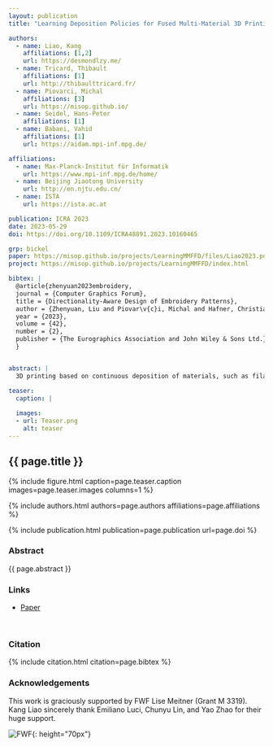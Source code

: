 ```yaml
---
layout: publication
title: "Learning Deposition Policies for Fused Multi-Material 3D Printing"

authors:
  - name: Liao, Kang
    affiliations: [1,2]
    url: https://desmondlzy.me/
  - name: Tricard, Thibault
    affiliations: [1]
    url: http://thibaulttricard.fr/
  - name: Piovarci, Michal
    affiliations: [3]
    url: https://misop.github.io/
  - name: Seidel, Hans-Peter
    affiliations: [1]
  - name: Babaei, Vahid
    affiliations: [1]
    url: https://aidam.mpi-inf.mpg.de/

affiliations:
  - name: Max-Planck-Institut für Informatik
    url: https://www.mpi-inf.mpg.de/home/
  - name: Beijing Jiaotong University
    url: http://en.njtu.edu.cn/
  - name: ISTA
    url: https://ista.ac.at

publication: ICRA 2023
date: 2023-05-29
doi: https://doi.org/10.1109/ICRA48891.2023.10160465

grp: bickel
paper: https://misop.github.io/projects/LearningMMFFD/files/Liao2023.pdf
project: https://misop.github.io/projects/LearningMMFFD/index.html

bibtex: |
  @article{zhenyuan2023embroidery,
  journal = {Computer Graphics Forum},
  title = {Directionality-Aware Design of Embroidery Patterns},
  author = {Zhenyuan, Liu and Piovar\v{c}i, Michal and Hafner, Christian and Charrondi\`{e}re, Rapha\"{e}l and Bickel, Bernd},
  year = {2023},
  volume = {42},
  number = {2},
  publisher = {The Eurographics Association and John Wiley & Sons Ltd.},
  }


abstract: |
  3D printing based on continuous deposition of materials, such as filament-based 3D printing, has seen widespread adoption thanks to its versatility in working with a wide range of materials. An important shortcoming of this type of technology is its limited multi-material capabilities. While there are simple hardware designs that enable multi-material printing in principle, the required software is heavily underdeveloped. A typical hardware design fuses together individual materials fed into a single chamber from multiple inlets before they are deposited. This design, however, introduces a time delay between the intended material mixture and its actual deposition. In this work, inspired by diverse path planning research in robotics, we show that this mechanical challenge can be addressed via improved printer control. We propose to formulate the search for optimal multi-material printing policies in a reinforcement learning setup. We put forward a simple numerical deposition model that takes into account the non-linear material mixing and delayed material deposition. To validate our system we focus on color fabrication, a problem known for its strict requirements for varying material mixtures at a high spatial frequency. We demonstrate that our learned control policy outperforms state-of-the-art hand-crafted algorithms.

teaser:
  caption: |
    
  images:
  - url: Teaser.png
    alt: teaser
---
```


## {{ page.title }}

{% include figure.html caption=page.teaser.caption images=page.teaser.images columns=1 %}

{% include authors.html authors=page.authors affiliations=page.affiliations %}

{% include publication.html publication=page.publication url=page.doi %}


### Abstract

{{ page.abstract }}

### Links

* [Paper](https://misop.github.io/projects/LearningMMFFD/files/Liao2023.pdf)
<br>

### Citation

{% include citation.html citation=page.bibtex %}

### Acknowledgements

This work is graciously supported by FWF Lise Meitner (Grant M 3319). Kang Liao sincerely thank Emiliano Luci, Chunyu Lin, and Yao Zhao for their huge support.

![FWF](fwf.jpg){: height="70px"}